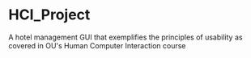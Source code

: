 # HCI_Project
A hotel management GUI that exemplifies the principles of usability as covered in OU's Human Computer Interaction course
